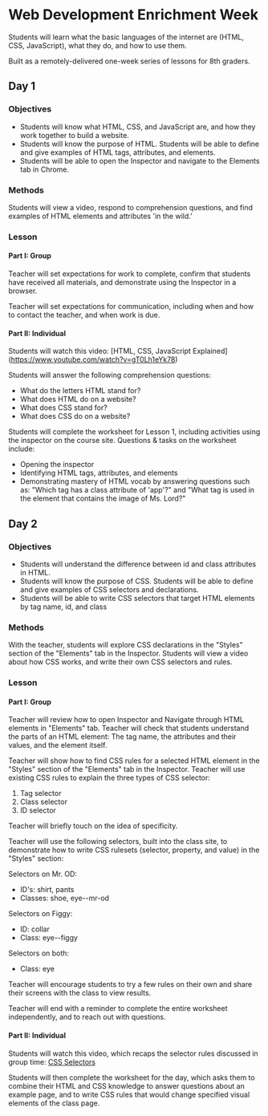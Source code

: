 # Web Development Enrichment Week

Students will learn what the basic languages of the internet are (HTML, CSS, JavaScript), what they do, and how to use them.

Built as a remotely-delivered one-week series of lessons for 8th graders.

## Day 1

### Objectives
* Students will know what HTML, CSS, and JavaScript are, and how they work together to build a website.
* Students will know the purpose of HTML. Students will be able to define and give examples of HTML tags, attributes, and elements.
* Students will be able to open the Inspector and navigate to the Elements tab in Chrome.

### Methods
Students will view a video, respond to comprehension questions, and find examples of HTML elements and attributes 'in the wild.'

### Lesson
#### Part I: Group
Teacher will set expectations for work to complete, confirm that students have received all materials, and demonstrate using the Inspector in a browser.

Teacher will set expectations for communication, including when and how to contact the teacher, and when work is due.

#### Part II: Individual
Students will watch this video: [HTML, CSS, JavaScript Explained] (https://www.youtube.com/watch?v=gT0Lh1eYk78)

Students will answer the following comprehension questions:
* What do the letters HTML stand for?
* What does HTML do on a website?
* What does CSS stand for?
* What does CSS do on a website?

Students will complete the worksheet for Lesson 1, including activities using the inspector on the course site. Questions & tasks on the worksheet include:
* Opening the inspector
* Identifying HTML tags, attributes, and elements
* Demonstrating mastery of HTML vocab by answering questions such as: "Which tag has a class attribute of 'app'?" and "What tag is used in the element that contains the image of Ms. Lord?"

## Day 2

### Objectives
* Students will understand the difference between id and class attributes in HTML.
* Students will know the purpose of CSS. Students will be able to define and give examples of CSS selectors and declarations.
* Students will be able to write CSS selectors that target HTML elements by tag name, id, and class

### Methods
With the teacher, students will explore CSS declarations in the "Styles" section of the "Elements" tab in the Inspector. Students will view a video about how CSS works, and write their own CSS selectors and rules.

### Lesson
#### Part I: Group
Teacher will review how to open Inspector and Navigate through HTML elements in "Elements" tab. Teacher will check that students understand the parts of an HTML element: The tag name, the attributes and their values, and the element itself.

Teacher will show how to find CSS rules for a selected HTML element in the "Styles" section of the "Elements" tab in the Inspector. Teacher will use existing CSS rules to explain the three types of CSS selector:

1. Tag selector
2. Class selector
3. ID selector

Teacher will briefly touch on the idea of specificity.

Teacher will use the following selectors, built into the class site, to demonstrate how to write CSS rulesets (selector, property, and value) in the "Styles" section:

Selectors on Mr. OD:
* ID's: shirt, pants
* Classes: shoe, eye--mr-od

Selectors on Figgy:
* ID: collar
* Class: eye--figgy

Selectors on both:
* Class: eye

Teacher will encourage students to try a few rules on their own and share their screens with the class to view results.

Teacher will end with a reminder to complete the entire worksheet independently, and to reach out with questions.

#### Part II: Individual
Students will watch this video, which recaps the selector rules discussed in group time: [CSS Selectors](https://www.youtube.com/watch?v=N97h59hr4pc)

Students will then complete the worksheet for the day, which asks them to combine their HTML and CSS knowledge to answer questions about an example page, and to write CSS rules that would change specified visual elements of the class page.
